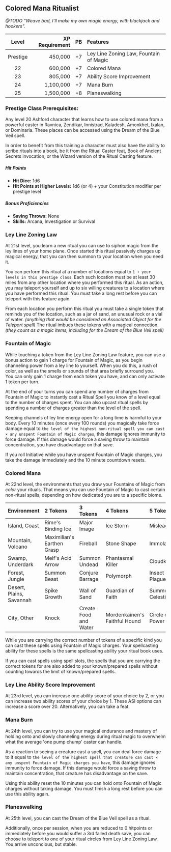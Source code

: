 ## Colored Mana Ritualist
*@TODO "Weave bad, I'll make my own magic energy, with blackjack and hookers".*

<div class='classTable'>

| Level    | XP Requirement   | PB | Features |
|:--------:|----------:|---:|:---------|
| Prestige | 450,000   | +7 | Ley Line Zoning Law, Fountain of Magic |
| 22       | 600,000   | +7 | Colored Mana |
| 23       | 805,000   | +7 | Ability Score Improvement	|
| 24       | 1,100,000 | +7 | Mana Burn |
| 25       | 1,500,000 | +8 | Planeswalking |
</div>

### Prestige Class Prerequisites: 
Any level 20 Ashford character that learns how to use colored mana from a powerful caster in Ravnica, Zendikar, Innistrad, Kaladesh, Amonkhet, Ixalan, or Dominaria. These places can be accessed using the Dream of the Blue Veil spell. 

In order to benefit from this training a character must also have the ability to scribe rituals into a book, be it from the Ritual Caster feat, Book of Ancient Secrets invocation, or the Wizard version of the Ritual Casting feature.

##### Hit Points
- **Hit Dice:** 1d6	
- **Hit Points at Higher Levels:** 1d6 (or 4) + your Constitution modifier per prestige level

##### Bonus Proficiencies
- **Saving Throws:** None
- **Skills:** Arcana, Investigation or Survival

### Ley Line Zoning Law
At 21st level, you learn a new ritual you can use to siphon magic from the ley lines of your home plane. Once started this ritual passively charges up magical energy, that you can then summon to your location when you need it.

You can perform this ritual at a number of locations equal to `1 + your levels in this prestige class`. Each such location must be at least 30 miles from any other location where you performed this ritual. As an action, you may teleport yourself and up to six willing creatures to a location where you have performed this ritual. You must take a long rest before you can teleport with this feature again.

From each location you perform this ritual you must take a single token that reminds you of the location, such as a jar of sand, an unusual rock or a vial of water. *(anything that would be considered an Associated Object for the Teleport spell)* The ritual imbues these tokens with a magical connection. *(they count as a magic items, including for the Dream of the Blue Veil spell)*

### Fountain of Magic
While touching a token from the Ley Line Zoning Law feature, you can use a bonus action to gain 1 charge for Fountain of Magic, as you begin channeling power from a ley line to yourself. When you do this, a rush of color, as well as the smells or sounds of that area briefly surround you.  
You can only gain 1 charge from each token you have, and can only activate 1 token per turn.

At the end of your turns you can spend any number of charges from Fountain of Magic to instantly cast a Ritual Spell you know of a level equal to the number of charges spent. You can also upcast ritual spells by spending a number of charges greater than the level of the spell.

Keeping channels of ley line energy open for a long time is harmful to your body. Every 10 minutes (once every 100 rounds) you magically take force damage equal to `the level of the highest non-ritual spell you can cast × any unspent Fountain of Magic charges`, this damage ignores immunity to force damage. If this damage would force a saving throw to maintain concentration, you have disadvantage on that save.

If you roll Initiative while you have unspent Fountain of Magic charges, you take the damage immediately and the 10 minute countdown resets.

### Colored Mana
At 22nd level, the environments that you draw your Fountains of Magic from *color* your rituals. That means you can use Fountain of Magic to cast certain non-ritual spells, depending on how dedicated you are to a specific biome. 

| Environment | 2 Tokens | 3 Tokens | 4 Tokens | 5 Tokens |
|:------------|:--------|:---------|:---------|:---------|
| Island, Coast | Rime's Binding Ice | Major Image | Ice Storm | Mislead |
| Mountain, Volcano | Maximilian's Earthen Grasp | Fireball | Stone Shape | Immolation |
| Swamp, Underdark | Melf's Acid Arrow | Summon Undead | Phantasmal Killer | Cloudkill |
| Forest, Jungle | Summon Beast | Conjure Barrage | Polymorph | Insect Plague |
| Desert, Plains, Savannah | Spike Growth | Wall of Sand | Guardian of Faith | Summon Celestial |
| City, Other | Knock | Create Food and Water | Mordenkainen's Faithful Hound | Circle of Power |

While you are carrying the correct number of tokens of a specific kind you can cast these spells using Fountain of Magic charges. Your spellcasting ability for these spells is the same spellcasting ability your ritual book uses.

If you can cast spells using spell slots, the spells that you are carrying the correct tokens for are also added to your known/prepared spells without counting towards the limit of known/prepared spells.

### Ley Line Ability Score Improvement					
At 23rd level, you can increase one ability score of your choice by 2, or you can increase two ability scores of your choice by 1. These ASI options can increase a score over 20.
Alternatively, you can take a feat.	

### Mana Burn
At 24th level, you can try to use your magical endurance and mastery of holding onto and slowly channeling energy during ritual magic to overwhelm what the average 'one pump chump' caster can handle. 

As a reaction to seeing a creature cast a spell, you can deal force damage to it equal to `the level of the highest spell that creature can cast × any unspent Fountain of Magic charges you have`, this damage ignores immunity to force damage. If this damage would force a saving throw to maintain concentration, that creature has disadvantage on the save.

Using this ability reset the 10 minutes you can hold onto Fountain of Magic charges without taking damage. You must finish a long rest before you can use this ability again.

### Planeswalking
At 25th level, you can cast the Dream of the Blue Veil spell as a ritual. 

Additionally, once per session, when you are reduced to 0 hitpoints or immediately before you would suffer a 3rd failed death save, you can choose to teleport to one of your ritual circles from Ley Line Zoning Law. You arrive unconcious, but stable.